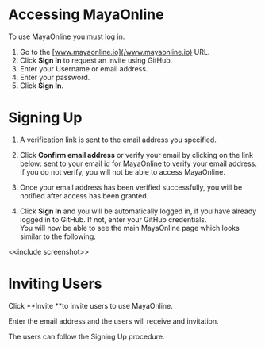 # Accessing MayaOnline

To use MayaOnline you must log in.

1. Go to the [www.mayaonline.io](/www.mayaonline.io) URL.
2. Click **Sign In** to request an invite using GitHub.
3. Enter your Username or email address.
4. Enter your password.
5. Click **Sign In**.

# Signing Up

1. A verification link is sent to the email address you specified. 
2. Click **Confirm email address** or verify your email by clicking on the link below: sent to your email id for MayaOnline to verify your email address.  
   If you do not verify, you will not be able to access MayaOnline.

3. Once your email address has been verified successfully, you will be notified after access has been granted.

4. Click **Sign In** and you will be automatically logged in, if you have already logged in to GitHub. If not, enter your GitHub credentials.  
   You will now be able to see the main MayaOnline page which looks similar to the following.

&lt;&lt;include screenshot&gt;&gt;

# Inviting Users

Click **Invite **to invite users to use MayaOnline.

Enter the email address and the users will receive and invitation.

The users can follow the Signing Up procedure.





